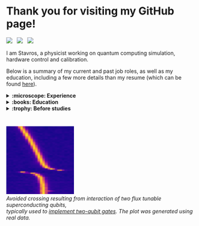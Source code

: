 # Thank you for visiting my GitHub page!

[<img src="https://upload.wikimedia.org/wikipedia/commons/thumb/8/81/LinkedIn_icon.svg/2048px-LinkedIn_icon.svg.png" width="30">](https://www.linkedin.com/in/stavrosefthymiou/) &nbsp;
[<img src="https://upload.wikimedia.org/wikipedia/commons/thumb/c/c7/Google_Scholar_logo.svg/768px-Google_Scholar_logo.svg.png" width="30">](https://scholar.google.com/citations?hl=en&user=l2aWJgQAAAAJ) &nbsp;
[<img src="https://cdn4.iconfinder.com/data/icons/social-media-logos-6/512/112-gmail_email_mail-512.png" width="30">](mailto:stavrosefthm@gmail.com)

I am Stavros, a physicist working on quantum computing simulation, hardware control and calibration.

Below is a summary of my current and past job roles, as well as my education, including a few more details than my resume (which can be found [here](https://github.com/stavros11/stavros11/blob/main/resume.pdf)).

<details>
  <summary><b>:microscope: Experience</b></summary>

  ## Experience

  ### :office: (Feb. 2020 - today) Researcher (Software Developer) at [TII](https://www.tii.ae/), Abu Dhabi&nbsp; <img src="https://upload.wikimedia.org/wikipedia/commons/thumb/c/cb/Flag_of_the_United_Arab_Emirates.svg/180px-Flag_of_the_United_Arab_Emirates.svg.png" width="30">

  <a href="https://www.tii.ae/"> <img src="https://github.com/stavros11/stavros11/blob/main/assets/tii.png" height="80" alt="TII" /></a>&nbsp;&nbsp;
  <a href="https://www.tii.ae/quantum"> <img src="https://github.com/stavros11/stavros11/blob/main/assets/qrc.png" height="80" alt="QRC" /></a>

  I am one of the core developers of the open source quantum computing Python framework [Qibo](https://github.com/qiboteam/qibo).
  
  We started developing a high-performance state vector quantum circuit simulation for different classical hardware platforms (multi-threading CPU, GPU, multi-GPU) using [TensoFlow custom operators](https://github.com/qiboteam/qibotf).
  Performance benchmarks and an overview of the library's features were published in the [Quantum Science and Technology journal](https://iopscience.iop.org/article/10.1088/2058-9565/ac39f5).
  Later we re-implemented similar operators using the [just-in-time compilation](https://github.com/qiboteam/qibojit) features of [numba](https://numba.pydata.org/) and [cupy](https://cupy.dev/).
  Benchmarks of this new approach were published in the [Quantum journal](https://quantum-journal.org/papers/q-2022-09-22-814/).

  Later, we started developing [Qibolab](https://github.com/qiboteam/qibolab) a backend for deploying circuits on self-hosted quantum hardware (mainly superconducting quantum chips) and 
  [Qibocal](https://github.com/qiboteam/qibocal) a tool for easy deployment and reporting of calibration and characterization experiments.
  This suite was used to compare various commercial electronics and FPGA boards used for qubit control, leading to another publication in [Quantum](https://quantum-journal.org/papers/q-2024-02-12-1247/).

  ### :office: (March 2019 - June 2019) Quantum Resident at [(Alphabet) X](https://x.company/), Mountain View, CA&nbsp; <img src="https://upload.wikimedia.org/wikipedia/en/thumb/a/a4/Flag_of_the_United_States.svg/180px-Flag_of_the_United_States.svg.png" width="30">

  <a href="https://www.sandboxaq.com/"> <img src="https://github.com/stavros11/stavros11/blob/main/assets/sandboxaq.png" height="80" alt="SandboxAQ" /></a>

  I was the first Quantum Resident in a team focusing on various challenges related to quantum technologies. The team later graduated to [SandboxAQ](https://www.sandboxaq.com/).
  
  I contributed to the open source software [google/TensorNetwork](https://github.com/google/TensorNetwork) and wrote a [tutorial for a related machine learning application](https://arxiv.org/abs/1906.06329). I received a Google Peer Bonus award from the core developer of the project for my contributions.

  I also performed simulations of quantum kernel methods for the classification of cosmology datasets, 
  a method that was later deployed on Google's Sycamore quantum computer and published in [npj Quantum Information journal](https://www.nature.com/articles/s41534-021-00498-9).

</details>

<details>
  <summary><b>:books: Education</b></summary>

  ## Education

  ### :school: (Sep. 2018 - Dec. 2019) Doctoral Student, [Max Planck Institute of Quantum Optics](https://www.mpq.mpg.de/en), Munich&nbsp; <img src="https://upload.wikimedia.org/wikipedia/en/thumb/b/ba/Flag_of_Germany.svg/1280px-Flag_of_Germany.svg.png" width="30">

  <a href="https://www.mpg.de/en"> <img src="https://github.com/stavros11/stavros11/blob/main/assets/mpi.png" height="100" alt="MPI" /></a>

  *PhD was not completed*

  I started a PhD in the [theory group](https://www.mpq.mpg.de/6497359/theory-homepage) of the MPI of Quantum Optics, supervised by [Ignacio Cirac](https://www.webofscience.com/wos/author/record/1603185). The topic was machine learning methods and other variational approaches for efficient simulation of quantum many-body systems. In particular, I was working on a method for unitary time evolution based on optimization of a [*Clock Hamiltonian*](https://www.pnas.org/doi/full/10.1073/pnas.1308069110).

  After an internship in industry, I decided to leave my PhD in order to pursue a more practical career outside research (however I still ended up working in physics...). The main reason I prefer the industrial setup over academia is that goals are more well defined making it easier to track progress, in contrast to research which is generally more abstract.
  Thankfully, my PhD supervisor was very supportive of that decision. :pray:

  ### :school: (Aug. 2017 - June 2018) MSc in Physics, [Perimeter Institute](https://perimeterinstitute.ca/), Waterloo, ON&nbsp; <img src="https://upload.wikimedia.org/wikipedia/commons/thumb/d/d9/Flag_of_Canada_%28Pantone%29.svg/180px-Flag_of_Canada_%28Pantone%29.svg.png" width="30">

  <a href="https://perimeterinstitute.ca/"> <img src="https://github.com/stavros11/stavros11/blob/main/assets/pi.png" height="50" alt="PI" /></a>&nbsp; &nbsp;
  <a href="https://perimeterinstitute.ca/psi-masters-program"> <img src="https://github.com/stavros11/stavros11/blob/main/assets/psi.png" height="80" alt="PSI" /></a>&nbsp; &nbsp;
  <a href="https://uwaterloo.ca/"> <img src="https://github.com/stavros11/stavros11/blob/main/assets/uw.png" height="80" alt="UW" /></a>

  I was one of the 30 students to attend [Perimeter Scholars International](https://perimeterinstitute.ca/psi-masters-program), a fully funded bootcamp in theoretical physics hosted at [Perimeter Institute](https://perimeterinstitute.ca/), leading to a MSc in Physics awarded by the nearby [University of Waterloo](https://uwaterloo.ca/).

  For my final project, I worked on the super-resolution of classical Ising configurations using convolutional neural networks (CNNs). CNNs were trained to increase the size of classical spin configurations sampled using Markov chain Monte Carlo and the method was used to extract critical exponents in good agreement with theory. The work was published in [Phys. Rev. B](https://journals.aps.org/prb/abstract/10.1103/PhysRevB.99.075113).

  ### :school: (Sep. 2013 - June 2017) BSc in Physics, [University of Athens](https://en.uoa.gr/), Athens&nbsp; <img src="https://upload.wikimedia.org/wikipedia/commons/thumb/5/5c/Flag_of_Greece.svg/150px-Flag_of_Greece.svg.png" width="30">

  <a href="https://en.uoa.gr/"> <img src="https://github.com/stavros11/stavros11/blob/main/assets/uoa.png" height="70" alt="UoA" /></a>

  I graduated second in my class with average grade 9.68 (out of 10).
  
</details>

<details>
  <summary><b>:trophy: Before studies</b></summary>

  ## Before studies

  <a href="https://ipho2013.dk/"> <img src="https://github.com/stavros11/stavros11/blob/main/assets/ipho2013.png" height="80" alt="IPhO2013" /></a>&nbsp; &nbsp;
  <a href="https://www.ipho2012.ee/home/"> <img src="https://github.com/stavros11/stavros11/blob/main/assets/ipho2012.png" height="80" alt="IPhO2012" /></a>

  My decision to study physics was greatly influenced by my partitipation in math and physics competitions during high school.

  In particular, I won a [bronze medal](https://ipho-unofficial.org/timeline/2013/individual) in the [44th International Physics Olympiad](https://ipho2013.dk/) held in Copenhagen, Denmark in July 2013. I was also the first Greek student to participate in two International Physics Olympiads, as I had also participated in the [43rd one](https://www.ipho2012.ee/home/) held in Tallin and Tartu, Estonia, one year earlier in 2012.

  Participating in these olympiads required competing in [two qualifying rounds](http://micro-kosmos.uoa.gr/gr/announcments/diagonismoi_fysikis.htm) held at the national level, in which I was ranked 1st nationwide in 2013 and 6th in 2012.

  I also took part in several math competitions organized by the [Hellenic Mathematical Society](http://www.hms.gr/) and qualified (after passing two rounds) four times to the National Mathematical Olympiad, but unfortunately never managed to go beyond that.

  <a href="https://ipho-unofficial.org/timeline/2013/individual"> <img src="https://github.com/stavros11/stavros11/blob/main/assets/medal.jpg" height="200" alt="medal" /></a>

</details>

#

<a href="https://arxiv.org/abs/0903.2030"><img src="https://github.com/stavros11/stavros11/blob/main/assets/crossing.png" height="180" /></a>
<br>
*Avoided crossing resulting from interaction of two flux tunable superconducting qubits, <br> typically used to [implement two-qubit gates](https://arxiv.org/abs/0903.2030).
The plot was generated using real data.*
